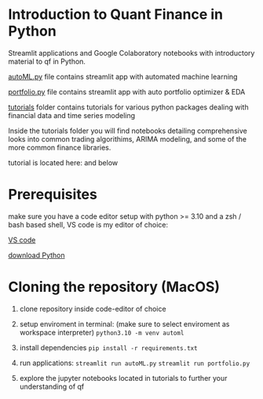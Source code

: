 # Introduction to Quant Finance in Python

Streamlit applications and Google Colaboratory notebooks with introductory material to qf in Python.

[autoML.py](https://github.com/hofmannj0n/auto-machine-learning/blob/main/myapp.py) file contains streamlit app with automated machine learning

[portfolio.py](https://github.com/hofmannj0n/auto-machine-learning/blob/main/myapp.py) file contains streamlit app with auto portfolio optimizer & EDA

[tutorials](https://github.com/hofmannj0n/Introduction-to-Quantitative-Finance-in-Python/tree/main/tutorials) folder contains tutorials for various python packages dealing with financial data and time series modeling

Inside the tutorials folder you will find notebooks detailing comprehensive looks into common trading algorithims, ARIMA modeling, and some of the more common finance libraries.

tutorial is located here: and below 

# Prerequisites

make sure you have a code editor setup with python >= 3.10 and a zsh / bash based shell, VS code is my editor of choice:

[VS code](https://code.visualstudio.com/)

[download Python](https://www.python.org/downloads/)

# Cloning the repository (MacOS)

1. clone repository inside code-editor of choice
   
2. setup enviroment in terminal: (make sure to select enviroment as workspace interpreter)
   `python3.10 -m venv automl`

3. install dependencies
   `pip install -r requirements.txt`

4. run applications:
   `streamlit run autoML.py`
   `streamlit run portfolio.py`

5. explore the jupyter notebooks located in tutorials to further your understanding of qf
